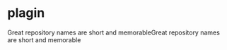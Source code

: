 # plagin
Great repository names are short and memorableGreat repository names are short and memorable
